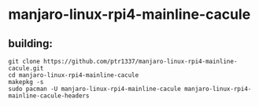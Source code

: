 # manjaro-linux-rpi4-mainline-cacule
 
## building:

    git clone https://github.com/ptr1337/manjaro-linux-rpi4-mainline-cacule.git 
    cd manjaro-linux-rpi4-mainline-cacule
    makepkg -s
    sudo pacman -U manjaro-linux-rpi4-mainline-cacule manjaro-linux-rpi4-mainline-cacule-headers
